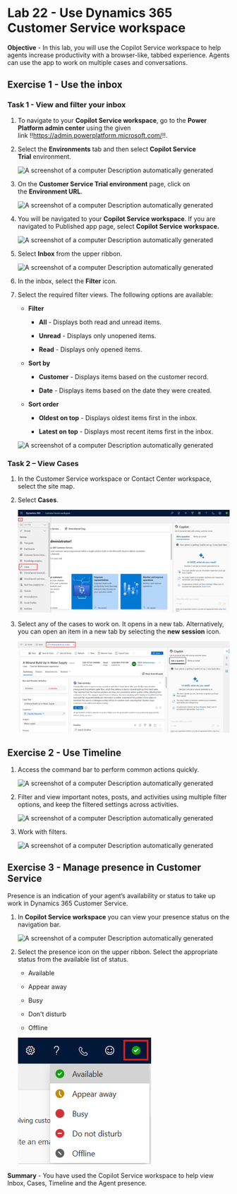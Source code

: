 # Lab 22 - Use Dynamics 365 Customer Service workspace

**Objective** - In this lab, you will use the Copilot Service workspace to help agents increase productivity with a browser-like, tabbed experience. Agents can use the app to work on multiple cases and conversations.

## Exercise 1 - Use the inbox

### Task 1 - View and filter your inbox

1.  To navigate to your **Copilot Service workspace**, go to
    the **Power Platform admin center** using the given
    link !!https://admin.powerplatform.microsoft.com/!!.

2.  Select the **Environments** tab and then select **Copilot Service
    Trial** environment.

    ![A screenshot of a computer Description automatically generated](./media/media22/image1.png)

3.  On the **Customer Service Trial environment** page, click on
    the **Environment URL**.

    ![A screenshot of a computer Description automatically generated](./media/media22/image2.png)

4.  You will be navigated to your **Copilot Service workspace**. If you
    are navigated to Published app page, select **Copilot Service
    workspace.**

    ![A screenshot of a computer Description automatically generated](./media/media22/image3.png)

5.  Select **Inbox** from the upper ribbon.

    ![A screenshot of a computer Description automatically generated](./media/media22/image4.png)

6.  In the inbox, select the **Filter** icon.

7.  Select the required filter views. The following options are
    available:

    - **Filter**

        - **All** - Displays both read and unread items.

        - **Unread** - Displays only unopened items.

        - **Read** - Displays only opened items.

    - **Sort by**

        - **Customer** - Displays items based on the customer record.

        - **Date** - Displays items based on the date they were created.

    - **Sort order**

        - **Oldest on top** - Displays oldest items first in the inbox.

        - **Latest on top** - Displays most recent items first in the
        inbox.

    ![A screenshot of a computer Description automatically generated](./media/media22/image5.png)

### Task 2 – View Cases

1.  In the Customer Service workspace or Contact Center workspace,
    select the site map.

2.  Select **Cases**.

    ![A screenshot of a computer Description automatically generated](./media/media22/cases.png)

3.  Select any of the cases to work on. It opens in a new tab.
    Alternatively, you can open an item in a new tab by selecting
    the **new session** icon.

    ![A screenshot of a computer Description automatically generated](./media/media22/new-case.png)

## Exercise 2 - Use Timeline

1.  Access the command bar to perform common actions quickly.

    ![A screenshot of a computer Description automatically generated](./media/media22/image8.png)

2.  Filter and view important notes, posts, and activities using
    multiple filter options, and keep the filtered settings across
    activities.

    ![A screenshot of a computer Description automatically generated](./media/media22/image9.png)

3.  Work with filters.

    ![A screenshot of a computer Description automatically generated](./media/media22/image10.png)

## Exercise 3 - Manage presence in Customer Service

Presence is an indication of your agent’s availability or status to take
up work in Dynamics 365 Customer Service.

1.  In **Copilot Service workspace** you can view your presence status
    on the navigation bar.

    ![A screenshot of a computer Description automatically generated](./media/media22/image11.png)

2.  Select the presence icon on the upper ribbon. Select the appropriate status from the available list of status.

    - Available

    - Appear away

    - Busy

    - Don't disturb

    - Offline

    ![A screenshot of a computer Description automatically generated](./media/media22/presence.png)

**Summary** - You have used the Copilot Service workspace to help view Inbox, Cases, Timeline and the Agent presence.
